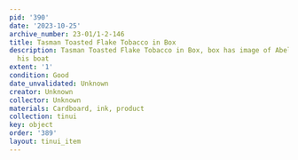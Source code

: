 ```yaml
---
pid: '390'
date: '2023-10-25'
archive_number: 23-01/1-2-146
title: Tasman Toasted Flake Tobacco in Box
description: Tasman Toasted Flake Tobacco in Box, box has image of Abel Tasman and
  his boat
extent: '1'
condition: Good
date_unvalidated: Unknown
creator: Unknown
collector: Unknown
materials: Cardboard, ink, product
collection: tinui
key: object
order: '389'
layout: tinui_item
---
```

